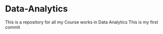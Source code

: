 # Data-Analytics
This is a repository for all my Course works in Data Analytics
This is my first commit
